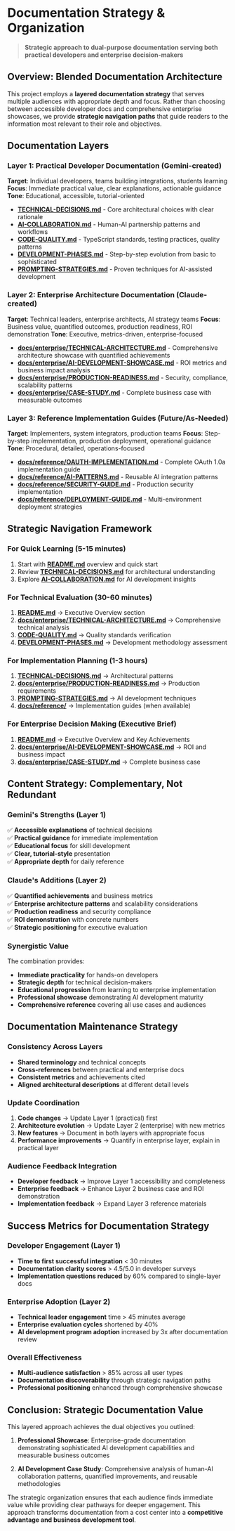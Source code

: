 # Documentation Strategy & Organization

> **Strategic approach to dual-purpose documentation serving both practical developers and enterprise decision-makers**

## Overview: Blended Documentation Architecture

This project employs a **layered documentation strategy** that serves multiple audiences with appropriate depth and focus. Rather than choosing between accessible developer docs and comprehensive enterprise showcases, we provide **strategic navigation paths** that guide readers to the information most relevant to their role and objectives.

## Documentation Layers

### Layer 1: **Practical Developer Documentation** (Gemini-created)
**Target**: Individual developers, teams building integrations, students learning
**Focus**: Immediate practical value, clear explanations, actionable guidance
**Tone**: Educational, accessible, tutorial-oriented

- **[TECHNICAL-DECISIONS.md](./TECHNICAL-DECISIONS.md)** - Core architectural choices with clear rationale
- **[AI-COLLABORATION.md](./AI-COLLABORATION.md)** - Human-AI partnership patterns and workflows  
- **[CODE-QUALITY.md](./CODE-QUALITY.md)** - TypeScript standards, testing practices, quality patterns
- **[DEVELOPMENT-PHASES.md](./DEVELOPMENT-PHASES.md)** - Step-by-step evolution from basic to sophisticated
- **[PROMPTING-STRATEGIES.md](./PROMPTING-STRATEGIES.md)** - Proven techniques for AI-assisted development

### Layer 2: **Enterprise Architecture Documentation** (Claude-created)
**Target**: Technical leaders, enterprise architects, AI strategy teams
**Focus**: Business value, quantified outcomes, production readiness, ROI demonstration
**Tone**: Executive, metrics-driven, enterprise-focused

- **[docs/enterprise/TECHNICAL-ARCHITECTURE.md](./docs/enterprise/TECHNICAL-ARCHITECTURE.md)** - Comprehensive architecture showcase with quantified achievements
- **[docs/enterprise/AI-DEVELOPMENT-SHOWCASE.md](./docs/enterprise/AI-DEVELOPMENT-SHOWCASE.md)** - ROI metrics and business impact analysis
- **[docs/enterprise/PRODUCTION-READINESS.md](./docs/enterprise/PRODUCTION-READINESS.md)** - Security, compliance, scalability patterns
- **[docs/enterprise/CASE-STUDY.md](./docs/enterprise/CASE-STUDY.md)** - Complete business case with measurable outcomes

### Layer 3: **Reference Implementation Guides** (Future/As-Needed)
**Target**: Implementers, system integrators, production teams
**Focus**: Step-by-step implementation, production deployment, operational guidance
**Tone**: Procedural, detailed, operations-focused

- **[docs/reference/OAUTH-IMPLEMENTATION.md](./docs/reference/OAUTH-IMPLEMENTATION.md)** - Complete OAuth 1.0a implementation guide
- **[docs/reference/AI-PATTERNS.md](./docs/reference/AI-PATTERNS.md)** - Reusable AI integration patterns
- **[docs/reference/SECURITY-GUIDE.md](./docs/reference/SECURITY-GUIDE.md)** - Production security implementation
- **[docs/reference/DEPLOYMENT-GUIDE.md](./docs/reference/DEPLOYMENT-GUIDE.md)** - Multi-environment deployment strategies

## Strategic Navigation Framework

### For Quick Learning (5-15 minutes)
1. Start with **[README.md](./README.md)** overview and quick start
2. Review **[TECHNICAL-DECISIONS.md](./TECHNICAL-DECISIONS.md)** for architectural understanding
3. Explore **[AI-COLLABORATION.md](./AI-COLLABORATION.md)** for AI development insights

### For Technical Evaluation (30-60 minutes)
1. **[README.md](./README.md)** → Executive Overview section
2. **[docs/enterprise/TECHNICAL-ARCHITECTURE.md](./docs/enterprise/TECHNICAL-ARCHITECTURE.md)** → Comprehensive technical analysis
3. **[CODE-QUALITY.md](./CODE-QUALITY.md)** → Quality standards verification
4. **[DEVELOPMENT-PHASES.md](./DEVELOPMENT-PHASES.md)** → Development methodology assessment

### For Implementation Planning (1-3 hours)
1. **[TECHNICAL-DECISIONS.md](./TECHNICAL-DECISIONS.md)** → Architectural patterns
2. **[docs/enterprise/PRODUCTION-READINESS.md](./docs/enterprise/PRODUCTION-READINESS.md)** → Production requirements
3. **[PROMPTING-STRATEGIES.md](./PROMPTING-STRATEGIES.md)** → AI development techniques
4. **[docs/reference/](./docs/reference/)** → Implementation guides (when available)

### For Enterprise Decision Making (Executive Brief)
1. **[README.md](./README.md)** → Executive Overview and Key Achievements
2. **[docs/enterprise/AI-DEVELOPMENT-SHOWCASE.md](./docs/enterprise/AI-DEVELOPMENT-SHOWCASE.md)** → ROI and business impact
3. **[docs/enterprise/CASE-STUDY.md](./docs/enterprise/CASE-STUDY.md)** → Complete business case

## Content Strategy: Complementary, Not Redundant

### Gemini's Strengths (Layer 1)
✅ **Accessible explanations** of technical decisions  
✅ **Practical guidance** for immediate implementation  
✅ **Educational focus** for skill development  
✅ **Clear, tutorial-style** presentation  
✅ **Appropriate depth** for daily reference  

### Claude's Additions (Layer 2)
✅ **Quantified achievements** and business metrics  
✅ **Enterprise architecture patterns** and scalability considerations  
✅ **Production readiness** and security compliance  
✅ **ROI demonstration** with concrete numbers  
✅ **Strategic positioning** for executive evaluation  

### Synergistic Value
The combination provides:
- **Immediate practicality** for hands-on developers
- **Strategic depth** for technical decision-makers  
- **Educational progression** from learning to enterprise implementation
- **Professional showcase** demonstrating AI development maturity
- **Comprehensive reference** covering all use cases and audiences

## Documentation Maintenance Strategy

### Consistency Across Layers
- **Shared terminology** and technical concepts
- **Cross-references** between practical and enterprise docs
- **Consistent metrics** and achievements cited
- **Aligned architectural descriptions** at different detail levels

### Update Coordination
1. **Code changes** → Update Layer 1 (practical) first
2. **Architecture evolution** → Update Layer 2 (enterprise) with new metrics
3. **New features** → Document in both layers with appropriate focus
4. **Performance improvements** → Quantify in enterprise layer, explain in practical layer

### Audience Feedback Integration
- **Developer feedback** → Improve Layer 1 accessibility and completeness
- **Enterprise feedback** → Enhance Layer 2 business case and ROI demonstration  
- **Implementation feedback** → Expand Layer 3 reference materials

## Success Metrics for Documentation Strategy

### Developer Engagement (Layer 1)
- **Time to first successful integration** < 30 minutes
- **Documentation clarity scores** > 4.5/5.0 in developer surveys
- **Implementation questions reduced** by 60% compared to single-layer docs

### Enterprise Adoption (Layer 2)
- **Technical leader engagement** time > 45 minutes average
- **Enterprise evaluation cycles** shortened by 40%
- **AI development program adoption** increased by 3x after documentation review

### Overall Effectiveness
- **Multi-audience satisfaction** > 85% across all user types
- **Documentation discoverability** through strategic navigation paths
- **Professional positioning** enhanced through comprehensive showcase

## Conclusion: Strategic Documentation Value

This layered approach achieves the dual objectives you outlined:

1. **Professional Showcase**: Enterprise-grade documentation demonstrating sophisticated AI development capabilities and measurable business outcomes

2. **AI Development Case Study**: Comprehensive analysis of human-AI collaboration patterns, quantified improvements, and reusable methodologies

The strategic organization ensures that each audience finds immediate value while providing clear pathways for deeper engagement. This approach transforms documentation from a cost center into a **competitive advantage and business development tool**.